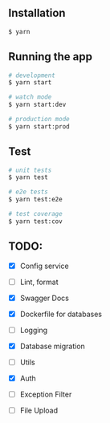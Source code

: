 ## Installation

```bash
$ yarn 
```

## Running the app

```bash
# development
$ yarn start

# watch mode
$ yarn start:dev

# production mode
$ yarn start:prod
```

## Test

```bash
# unit tests
$ yarn test

# e2e tests
$ yarn test:e2e

# test coverage
$ yarn test:cov
```

## TODO:
- [x] Config service
- [ ] Lint, format
- [x] Swagger Docs
- [x] Dockerfile for databases
- [ ] Logging
- [x] Database migration
- [ ] Utils
- [x] Auth
- [ ] Exception Filter
- [ ] File Upload


